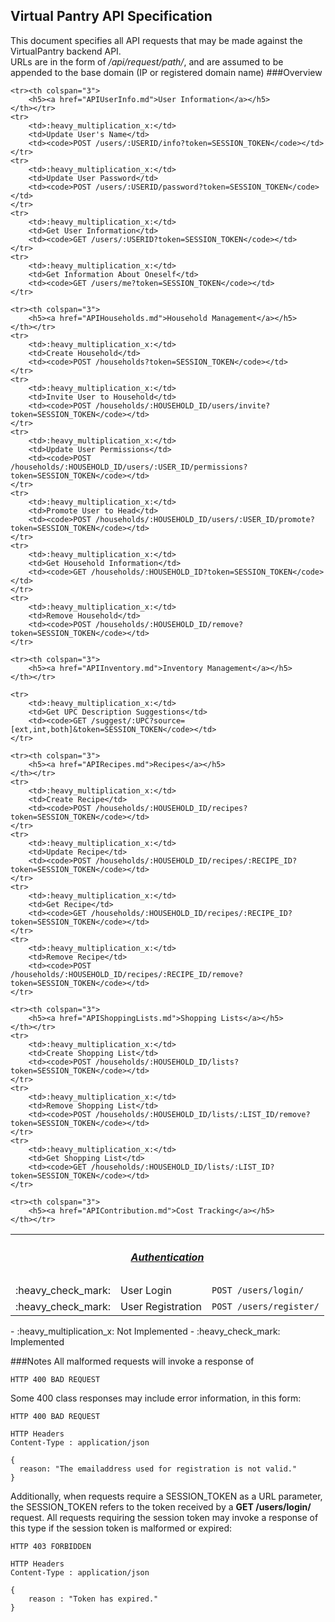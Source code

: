 ## Virtual Pantry API Specification
This document specifies all API requests that may be made against the VirtualPantry backend API.
<br>
URLs are in the form of */api/request/path/*, and are assumed to be appended to the base domain (IP or registered domain name)
###Overview
<table>
	<tr><th colspan="3">
		<h5><a href="APIAuthorization.md">Authentication</a></h5>
	</th></tr>
	<tr>
		<td>:heavy_check_mark:</td>
		<td>User Login</td>
		<td><code>POST /users/login/</code></td>
	</tr>
	<tr>
		<td>:heavy_check_mark:</td>
		<td>User Registration</td>
		<td><code>POST /users/register/</code></td>
	</tr>
	
	<tr><th colspan="3">
		<h5><a href="APIUserInfo.md">User Information</a></h5>
	</th></tr>
	<tr>
		<td>:heavy_multiplication_x:</td>	
		<td>Update User's Name</td>
		<td><code>POST /users/:USERID/info?token=SESSION_TOKEN</code></td>
	</tr>
	<tr>
		<td>:heavy_multiplication_x:</td>	
		<td>Update User Password</td>
		<td><code>POST /users/:USERID/password?token=SESSION_TOKEN</code></td>
	</tr>
	<tr>
		<td>:heavy_multiplication_x:</td>	
		<td>Get User Information</td>
		<td><code>GET /users/:USERID?token=SESSION_TOKEN</code></td>
	</tr>
	<tr>
		<td>:heavy_multiplication_x:</td>	
		<td>Get Information About Oneself</td>
		<td><code>GET /users/me?token=SESSION_TOKEN</code></td>
	</tr>
	
	<tr><th colspan="3">
		<h5><a href="APIHouseholds.md">Household Management</a></h5>
	</th></tr>
	<tr>
		<td>:heavy_multiplication_x:</td>	
		<td>Create Household</td>
		<td><code>POST /households?token=SESSION_TOKEN</code></td>
	</tr>
	<tr>
		<td>:heavy_multiplication_x:</td>	
		<td>Invite User to Household</td>
		<td><code>POST /households/:HOUSEHOLD_ID/users/invite?token=SESSION_TOKEN</code></td>
	</tr>
	<tr>
		<td>:heavy_multiplication_x:</td>	
		<td>Update User Permissions</td>
		<td><code>POST /households/:HOUSEHOLD_ID/users/:USER_ID/permissions?token=SESSION_TOKEN</code></td>
	</tr>
	<tr>
		<td>:heavy_multiplication_x:</td>	
		<td>Promote User to Head</td>
		<td><code>POST /households/:HOUSEHOLD_ID/users/:USER_ID/promote?token=SESSION_TOKEN</code></td>
	</tr>
	<tr>
		<td>:heavy_multiplication_x:</td>
		<td>Get Household Information</td>
		<td><code>GET /households/:HOUSEHOLD_ID?token=SESSION_TOKEN</code></td>
	</tr>
	<tr>
		<td>:heavy_multiplication_x:</td>
		<td>Remove Household</td>
		<td><code>POST /households/:HOUSEHOLD_ID/remove?token=SESSION_TOKEN</code></td>
	</tr>	
	
	<tr><th colspan="3">
		<h5><a href="APIInventory.md">Inventory Management</a></h5>
	</th></tr>

	<tr>
		<td>:heavy_multiplication_x:</td>
		<td>Get UPC Description Suggestions</td>
		<td><code>GET /suggest/:UPC?source=[ext,int,both]&token=SESSION_TOKEN</code></td>
	</tr>	
	
	<tr><th colspan="3">
		<h5><a href="APIRecipes.md">Recipes</a></h5>
	</th></tr>
	<tr>
		<td>:heavy_multiplication_x:</td>
		<td>Create Recipe</td>
		<td><code>POST /households/:HOUSEHOLD_ID/recipes?token=SESSION_TOKEN</code></td>
	</tr>
	<tr>
		<td>:heavy_multiplication_x:</td>
		<td>Update Recipe</td>
		<td><code>POST /households/:HOUSEHOLD_ID/recipes/:RECIPE_ID?token=SESSION_TOKEN</code></td>
	</tr>
	<tr>
		<td>:heavy_multiplication_x:</td>
		<td>Get Recipe</td>
		<td><code>GET /households/:HOUSEHOLD_ID/recipes/:RECIPE_ID?token=SESSION_TOKEN</code></td>
	</tr>	
	<tr>
		<td>:heavy_multiplication_x:</td>
		<td>Remove Recipe</td>
		<td><code>POST /households/:HOUSEHOLD_ID/recipes/:RECIPE_ID/remove?token=SESSION_TOKEN</code></td>
	</tr>
	
	<tr><th colspan="3">
		<h5><a href="APIShoppingLists.md">Shopping Lists</a></h5>
	</th></tr>
	<tr>
		<td>:heavy_multiplication_x:</td>
		<td>Create Shopping List</td>
		<td><code>POST /households/:HOUSEHOLD_ID/lists?token=SESSION_TOKEN</code></td>
	</tr>
	<tr>
		<td>:heavy_multiplication_x:</td>
		<td>Remove Shopping List</td>
		<td><code>POST /households/:HOUSEHOLD_ID/lists/:LIST_ID/remove?token=SESSION_TOKEN</code></td>
	</tr>
	<tr>
		<td>:heavy_multiplication_x:</td>
		<td>Get Shopping List</td>
		<td><code>GET /households/:HOUSEHOLD_ID/lists/:LIST_ID?token=SESSION_TOKEN</code></td>
	</tr>	
	
	<tr><th colspan="3">
		<h5><a href="APIContribution.md">Cost Tracking</a></h5>
	</th></tr>	
	
</table>
 - :heavy_multiplication_x:  Not Implemented
 - :heavy_check_mark:  Implemented
 
###Notes
All malformed requests will invoke a response of 
```
HTTP 400 BAD REQUEST
```
Some 400 class responses may include error information, in this form:
```
HTTP 400 BAD REQUEST

HTTP Headers
Content-Type : application/json

{
  reason: "The emailaddress used for registration is not valid."
}
```
Additionally, when requests require a SESSION_TOKEN as a URL parameter, the SESSION_TOKEN refers to the token received by a <b>GET /users/login/</b> request.  All requests requiring the session token may invoke a response of this type if the session token is malformed or expired:
```
HTTP 403 FORBIDDEN

HTTP Headers
Content-Type : application/json

{
	reason : "Token has expired."
}
```
[implemented]: http://www.wpclipart.com/signs_symbol/checkmarks/checkmark._16_green.webp "Implemented"
[missing]: http://midamericaweb.com/wp-content/uploads/2014/12/icon-x.png "Not Implemented"

